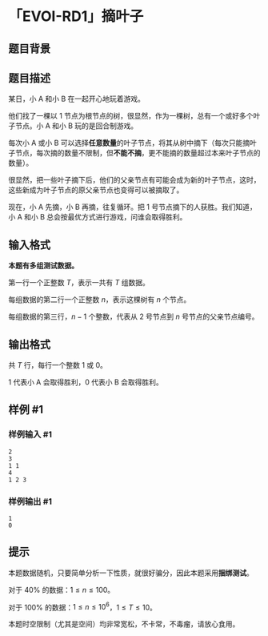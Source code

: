 # 「EVOI-RD1」摘叶子

## 题目背景



## 题目描述

某日，小 A 和小 B 在一起开心地玩着游戏。

他们找了一棵以 $1$ 节点为根节点的树，很显然，作为一棵树，总有一个或好多个叶子节点。小 A 和小 B 玩的是回合制游戏。

每次小 A 或小 B 可以选择**任意数量**的叶子节点，将其从树中摘下（每次只能摘叶子节点，每次摘的数量不限制，但**不能不摘**，更不能摘的数量超过本来叶子节点的数量）。

很显然，把一些叶子摘下后，他们的父亲节点有可能会成为新的叶子节点，这时，这些新成为叶子节点的原父亲节点也变得可以被摘取了。

现在，小 A 先摘，小 B 再摘，往复循环。把 $1$ 号节点摘下的人获胜。我们知道，小 A 和小 B 总会按最优方式进行游戏，问谁会取得胜利。

## 输入格式

**本题有多组测试数据。**

第一行一个正整数 $T$，表示一共有 $T$ 组数据。

每组数据的第二行一个正整数 $n$，表示这棵树有 $n$ 个节点。

每组数据的第三行，$n-1$ 个整数，代表从 $2$ 号节点到 $n$ 号节点的父亲节点编号。

## 输出格式

共 $T$ 行，每行一个整数 $1$ 或 $0$。

$1$ 代表小 A 会取得胜利，$0$ 代表小 B 会取得胜利。

## 样例 #1

### 样例输入 #1
```
2
3
1 1
4
1 2 3
```

### 样例输出 #1

```
1
0
```

## 提示

本题数据随机，只要简单分析一下性质，就很好骗分，因此本题采用**捆绑测试**。

对于 $40\%$ 的数据：$1 \leq n \leq 100$。

对于 $100\%$ 的数据：$1 \leq n \leq 10^6$，$1 \leq T \leq 10$。

本题时空限制（尤其是空间）均非常宽松，不卡常，不毒瘤，请放心食用。
